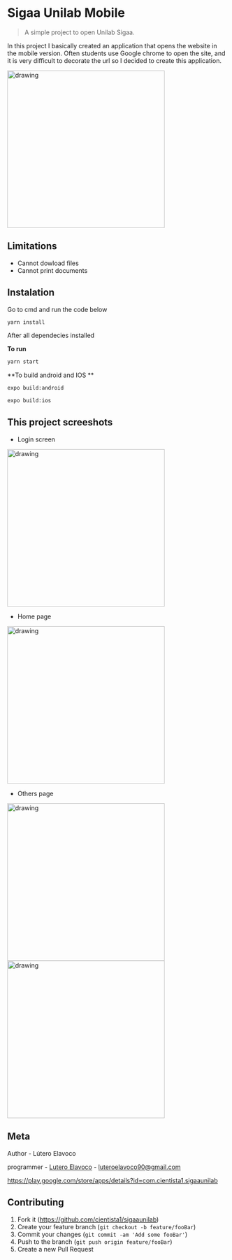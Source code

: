 # Sigaa Unilab Mobile 
>A simple project to open Unilab Sigaa. 

In this project I basically created an application that opens the website in the mobile version. Often students use Google chrome to open the site, and it is very difficult to decorate the url so I decided to create this application.


<img src="public/photo2.jpeg" alt="drawing" width="360" />

## Limitations
<ul>
  <li> Cannot dowload files  </li>
  <li> Cannot print documents </li>
</ul>

## Instalation 

Go to cmd and run the code below 

```sh
yarn install
```

After all dependecies installed

**To run**

```sh
yarn start 
```



**To build android and IOS **

```sh
expo build:android
```

```sh
expo build:ios
```


## This project screeshots

* Login screen 

<img src="public/photo5.jpeg" alt="drawing" width="360" />

* Home page
<img src="public/photo1.jpeg" alt="drawing" width="360" />

* Others page


<img src="public/photo3.jpeg" alt="drawing" width="360" />
<img src="public/photo4.jpeg" alt="drawing" width="360" />

## Meta

Author - Lútero Elavoco

programmer -  [Lutero Elavoco](https://www.linkedin.com/in/l%C3%BAtero-elavoco-5951b619b/) - luteroelavoco90@gmail.com

https://play.google.com/store/apps/details?id=com.cientista1.sigaaunilab

## Contributing 

1. Fork it (https://github.com/cientista1/sigaaunilab)
2. Create your feature branch (`git checkout -b feature/fooBar`)
3. Commit your changes (`git commit -am 'Add some fooBar'`)
4. Push to the branch (`git push origin feature/fooBar`)
5. Create a new Pull Request

